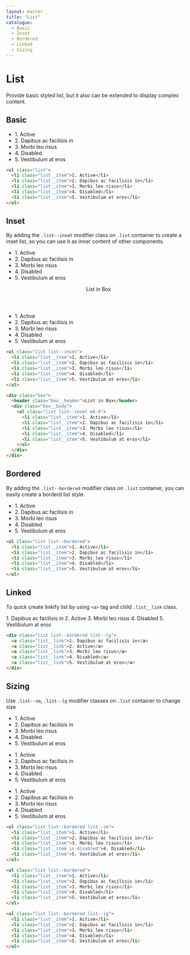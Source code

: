 ```yaml
---
layout: master
title: "List"
catalogue:
  - Basic
  - Inset
  - Bordered
  - Linked
  - Sizing
---
```


# List

Provide basic styled list, but it also can be extended to display complex content.

## Basic

<ul class="list">
  <li class="list__item">1. Active</li>
  <li class="list__item">2. Dapibus ac facilisis in</li>
  <li class="list__item">3. Morbi leo risus</li>
  <li class="list__item">4. Disabled</li>
  <li class="list__item">5. Vestibulum at eros</li>
</ul>

```html
<ul class="list">
  <li class="list__item">1. Active</li>
  <li class="list__item">2. Dapibus ac facilisis in</li>
  <li class="list__item">3. Morbi leo risus</li>
  <li class="list__item">4. Disabled</li>
  <li class="list__item">5. Vestibulum at eros</li>
</ul>
```

## Inset

By adding the `.list--inset` modifier class on `.list` container to create a inset list, so you can use it as inner content of other components.

<ul class="list list--inset">
  <li class="list__item">1. Active</li>
  <li class="list__item">2. Dapibus ac facilisis in</li>
  <li class="list__item">3. Morbi leo risus</li>
  <li class="list__item">4. Disabled</li>
  <li class="list__item">5. Vestibulum at eros</li>
</ul>

<div class="box">
  <header class="box__header">List in Box</header>
  <div class="box__body">
    <ul class="list list--inset mb-0">
      <li class="list__item">1. Active</li>
      <li class="list__item">2. Dapibus ac facilisis in</li>
      <li class="list__item">3. Morbi leo risus</li>
      <li class="list__item">4. Disabled</li>
      <li class="list__item">5. Vestibulum at eros</li>
    </ul>
  </div>
</div>

```html
<ul class="list list--inset">
  <li class="list__item">1. Active</li>
  <li class="list__item">2. Dapibus ac facilisis in</li>
  <li class="list__item">3. Morbi leo risus</li>
  <li class="list__item">4. Disabled</li>
  <li class="list__item">5. Vestibulum at eros</li>
</ul>

<div class="box">
  <header class="box__header">List in Box</header>
  <div class="box__body">
    <ul class="list list--inset mb-0">
      <li class="list__item">1. Active</li>
      <li class="list__item">2. Dapibus ac facilisis in</li>
      <li class="list__item">3. Morbi leo risus</li>
      <li class="list__item">4. Disabled</li>
      <li class="list__item">5. Vestibulum at eros</li>
    </ul>
  </div>
</div>
```

## Bordered
By adding the `.list--bordered` modifier class on `.list` container, you can easily create a borderd list style.

<ul class="list list--bordered">
  <li class="list__item">1. Active</li>
  <li class="list__item">2. Dapibus ac facilisis in</li>
  <li class="list__item">3. Morbi leo risus</li>
  <li class="list__item">4. Disabled</li>
  <li class="list__item">5. Vestibulum at eros</li>
</ul>

```html
<ul class="list list--bordered">
  <li class="list__item">1. Active</li>
  <li class="list__item">2. Dapibus ac facilisis in</li>
  <li class="list__item">3. Morbi leo risus</li>
  <li class="list__item">4. Disabled</li>
  <li class="list__item">5. Vestibulum at eros</li>
</ul>
```

## Linked
To quick create linkify list by using `<a>` tag and child `.list__link` class.

<div class="list list--bordered list--lg">
  <a class="list__link">1. Dapibus ac facilisis in</a>
  <a class="list__link">2. Active</a>
  <a class="list__link">3. Morbi leo risus</a>
  <a class="list__link">4. Disabled</a>
  <a class="list__link">5. Vestibulum at eros</a>
</div>

```html
<div class="list list--bordered list--lg">
  <a class="list__link">1. Dapibus ac facilisis in</a>
  <a class="list__link">2. Active</a>
  <a class="list__link">3. Morbi leo risus</a>
  <a class="list__link">4. Disabled</a>
  <a class="list__link">5. Vestibulum at eros</a>
</div>
```

## Sizing

Use `.list--sm`, `.list--lg` modifier classes on `.list` container to change size

<ul class="list list--bordered list--sm">
  <li class="list__item">1. Active</li>
  <li class="list__item">2. Dapibus ac facilisis in</li>
  <li class="list__item">3. Morbi leo risus</li>
  <li class="list__item">4. Disabled</li>
  <li class="list__item">5. Vestibulum at eros</li>
</ul>

<ul class="list list--bordered">
  <li class="list__item">1. Active</li>
  <li class="list__item">2. Dapibus ac facilisis in</li>
  <li class="list__item">3. Morbi leo risus</li>
  <li class="list__item">4. Disabled</li>
  <li class="list__item">5. Vestibulum at eros</li>
</ul>

<ul class="list list--bordered list--lg">
  <li class="list__item">1. Active</li>
  <li class="list__item">2. Dapibus ac facilisis in</li>
  <li class="list__item">3. Morbi leo risus</li>
  <li class="list__item">4. Disabled</li>
  <li class="list__item">5. Vestibulum at eros</li>
</ul>

```html
<ul class="list list--bordered list--sm">
  <li class="list__item">1. Active</li>
  <li class="list__item">2. Dapibus ac facilisis in</li>
  <li class="list__item">3. Morbi leo risus</li>
  <li class="list__item is-disabled">4. Disabled</li>
  <li class="list__item">5. Vestibulum at eros</li>
</ul>

<ul class="list list--bordered">
  <li class="list__item">1. Active</li>
  <li class="list__item">2. Dapibus ac facilisis in</li>
  <li class="list__item">3. Morbi leo risus</li>
  <li class="list__item">4. Disabled</li>
  <li class="list__item">5. Vestibulum at eros</li>
</ul>

<ul class="list list--bordered list--lg">
  <li class="list__item">1. Active</li>
  <li class="list__item">2. Dapibus ac facilisis in</li>
  <li class="list__item">3. Morbi leo risus</li>
  <li class="list__item">4. Disabled</li>
  <li class="list__item">5. Vestibulum at eros</li>
</ul>
```
